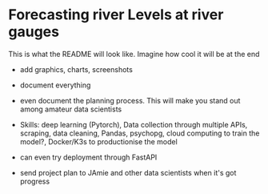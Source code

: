 # Forecasting river Levels at river gauges

This is what the README will look like. Imagine how cool it will be at the end


- add graphics, charts, screenshots
- document everything
- even document the planning process. This will make you stand out among amateur data scientists
- Skills: deep learning (Pytorch), Data collection through multiple APIs, scraping, data cleaning, Pandas, psychopg, cloud computing to train the model?, Docker/K3s to productionise the model

- can even try deployment through FastAPI
- send project plan to JAmie and other data scientists when it's got progress
